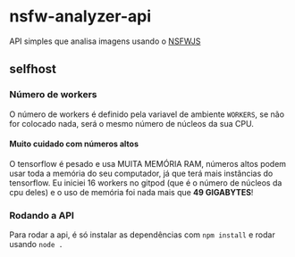 # nsfw-analyzer-api
API simples que analisa imagens usando o [NSFWJS](https://github.com/infinitered/nsfwjs)

## selfhost

### Número de workers
O número de workers é definido pela variavel de ambiente `WORKERS`, se não for colocado nada, será o mesmo número de núcleos da sua CPU.

#### Muito cuidado com números altos
O tensorflow é pesado e usa MUITA MEMÓRIA RAM, números altos podem usar toda a memória do seu computador, já que terá mais instâncias do tensorflow.
Eu iniciei 16 workers no gitpod (que é o número de núcleos da cpu deles) e o uso de memória foi nada mais que **49 GIGABYTES**!

### Rodando a API
Para rodar a api, é só instalar as dependências com `npm install` e rodar usando `node .`